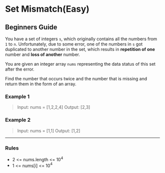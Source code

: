 # Set Mismatch(Easy)

## Beginners Guide

You have a set of integers `s`, which originally contains all the numbers from `1` to `n`. Unfortunately, due to some error, one of the numbers in `s` got duplicated to another number in the set, which results in **repetition of one** number and **loss of another** number.

You are given an integer array `nums` representing the data status of this set after the error.

Find the number that occurs twice and the number that is missing and return them in the form of an array.



### Example 1

>Input: nums = [1,2,2,4]
Output: [2,3]

### Example 2

>Input: nums = [1,1]
Output: [1,2]

---

### Rules

* 2 <= nums.length <= 10$^4$
* 1 <= nums[i] <= 10$^4$
